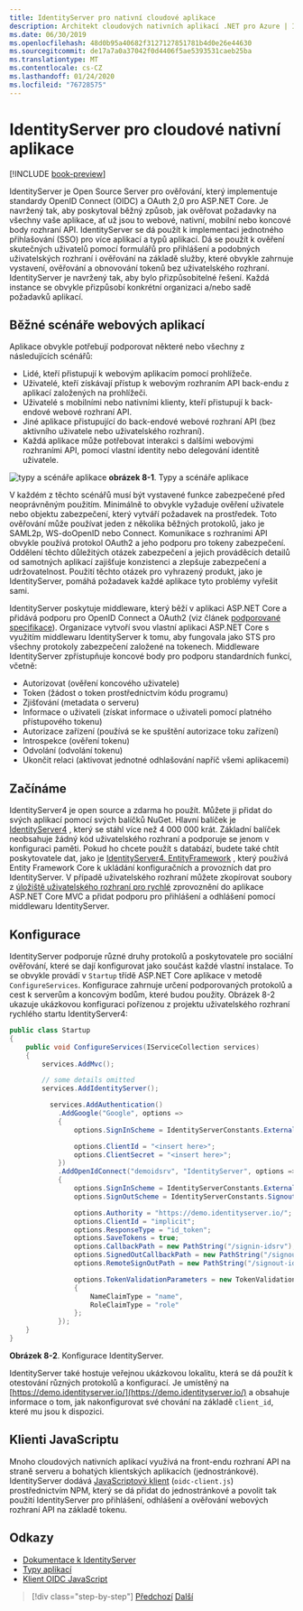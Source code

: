```yaml
---
title: IdentityServer pro nativní cloudové aplikace
description: Architekt cloudových nativních aplikací .NET pro Azure | IdentityServer
ms.date: 06/30/2019
ms.openlocfilehash: 48d0b95a40682f3127127851781b4d0e26e44630
ms.sourcegitcommit: de17a7a0a37042f0d4406f5ae5393531caeb25ba
ms.translationtype: MT
ms.contentlocale: cs-CZ
ms.lasthandoff: 01/24/2020
ms.locfileid: "76728575"
---
```

# <a name="identityserver-for-cloud-native-applications"></a>IdentityServer pro cloudové nativní aplikace

[!INCLUDE [book-preview](../../../includes/book-preview.md)]

IdentityServer je Open Source Server pro ověřování, který implementuje standardy OpenID Connect (OIDC) a OAuth 2,0 pro ASP.NET Core. Je navržený tak, aby poskytoval běžný způsob, jak ověřovat požadavky na všechny vaše aplikace, ať už jsou to webové, nativní, mobilní nebo koncové body rozhraní API. IdentityServer se dá použít k implementaci jednotného přihlašování (SSO) pro více aplikací a typů aplikací. Dá se použít k ověření skutečných uživatelů pomocí formulářů pro přihlášení a podobných uživatelských rozhraní i ověřování na základě služby, které obvykle zahrnuje vystavení, ověřování a obnovování tokenů bez uživatelského rozhraní. IdentityServer je navržený tak, aby bylo přizpůsobitelné řešení. Každá instance se obvykle přizpůsobí konkrétní organizaci a/nebo sadě požadavků aplikací.

## <a name="common-web-app-scenarios"></a>Běžné scénáře webových aplikací

Aplikace obvykle potřebují podporovat některé nebo všechny z následujících scénářů:

- Lidé, kteří přistupují k webovým aplikacím pomocí prohlížeče.
- Uživatelé, kteří získávají přístup k webovým rozhraním API back-endu z aplikací založených na prohlížeči.
- Uživatelé s mobilními nebo nativními klienty, kteří přistupují k back-endové webové rozhraní API.
- Jiné aplikace přistupující do back-endové webové rozhraní API (bez aktivního uživatele nebo uživatelského rozhraní).
- Každá aplikace může potřebovat interakci s dalšími webovými rozhraními API, pomocí vlastní identity nebo delegování identitě uživatele.

![typy a scénáře aplikace](./media/application-types.png)
**obrázek 8-1**. Typy a scénáře aplikace

V každém z těchto scénářů musí být vystavené funkce zabezpečené před neoprávněným použitím. Minimálně to obvykle vyžaduje ověření uživatele nebo objektu zabezpečení, který vytváří požadavek na prostředek. Toto ověřování může používat jeden z několika běžných protokolů, jako je SAML2p, WS-doOpenID nebo Connect. Komunikace s rozhraními API obvykle používá protokol OAuth2 a jeho podporu pro tokeny zabezpečení. Oddělení těchto důležitých otázek zabezpečení a jejich prováděcích detailů od samotných aplikací zajišťuje konzistenci a zlepšuje zabezpečení a udržovatelnost. Použití těchto otázek pro vyhrazený produkt, jako je IdentityServer, pomáhá požadavek každé aplikace tyto problémy vyřešit sami.

IdentityServer poskytuje middleware, který běží v aplikaci ASP.NET Core a přidává podporu pro OpenID Connect a OAuth2 (viz článek [podporované specifikace](http://docs.identityserver.io/en/latest/intro/specs.html)). Organizace vytvoří svou vlastní aplikaci ASP.NET Core s využitím middlewaru IdentityServer k tomu, aby fungovala jako STS pro všechny protokoly zabezpečení založené na tokenech. Middleware IdentityServer zpřístupňuje koncové body pro podporu standardních funkcí, včetně:

- Autorizovat (ověření koncového uživatele)
- Token (žádost o token prostřednictvím kódu programu)
- Zjišťování (metadata o serveru)
- Informace o uživateli (získat informace o uživateli pomocí platného přístupového tokenu)
- Autorizace zařízení (používá se ke spuštění autorizace toku zařízení)
- Introspekce (ověření tokenu)
- Odvolání (odvolání tokenu)
- Ukončit relaci (aktivovat jednotné odhlašování napříč všemi aplikacemi)

## <a name="getting-started"></a>Začínáme

IdentityServer4 je open source a zdarma ho použít. Můžete ji přidat do svých aplikací pomocí svých balíčků NuGet. Hlavní balíček je [IdentityServer4](https://www.nuget.org/packages/IdentityServer4/) , který se stáhl více než 4 000 000 krát. Základní balíček neobsahuje žádný kód uživatelského rozhraní a podporuje se jenom v konfiguraci paměti. Pokud ho chcete použít s databází, budete také chtít poskytovatele dat, jako je [IdentityServer4. EntityFramework](https://www.nuget.org/packages/IdentityServer4.EntityFramework) , který používá Entity Framework Core k ukládání konfiguračních a provozních dat pro IdentityServer. V případě uživatelského rozhraní můžete zkopírovat soubory z [úložiště uživatelského rozhraní pro rychlé](https://github.com/IdentityServer/IdentityServer4.Quickstart.UI) zprovoznění do aplikace ASP.NET Core MVC a přidat podporu pro přihlášení a odhlášení pomocí middlewaru IdentityServer.

## <a name="configuration"></a>Konfigurace

IdentityServer podporuje různé druhy protokolů a poskytovatele pro sociální ověřování, které se dají konfigurovat jako součást každé vlastní instalace. To se obvykle provádí v `Startup` třídě ASP.NET Core aplikace v metodě `ConfigureServices`. Konfigurace zahrnuje určení podporovaných protokolů a cest k serverům a koncovým bodům, které budou použity. Obrázek 8-2 ukazuje ukázkovou konfiguraci pořízenou z projektu uživatelského rozhraní rychlého startu IdentityServer4:

```csharp
public class Startup
{
    public void ConfigureServices(IServiceCollection services)
    {
        services.AddMvc();

        // some details omitted
        services.AddIdentityServer();

          services.AddAuthentication()
            .AddGoogle("Google", options =>
            {
                options.SignInScheme = IdentityServerConstants.ExternalCookieAuthenticationScheme;

                options.ClientId = "<insert here>";
                options.ClientSecret = "<insert here>";
            })
            .AddOpenIdConnect("demoidsrv", "IdentityServer", options =>
            {
                options.SignInScheme = IdentityServerConstants.ExternalCookieAuthenticationScheme;
                options.SignOutScheme = IdentityServerConstants.SignoutScheme;

                options.Authority = "https://demo.identityserver.io/";
                options.ClientId = "implicit";
                options.ResponseType = "id_token";
                options.SaveTokens = true;
                options.CallbackPath = new PathString("/signin-idsrv");
                options.SignedOutCallbackPath = new PathString("/signout-callback-idsrv");
                options.RemoteSignOutPath = new PathString("/signout-idsrv");

                options.TokenValidationParameters = new TokenValidationParameters
                {
                    NameClaimType = "name",
                    RoleClaimType = "role"
                };
            });
    }
}
```

**Obrázek 8-2**. Konfigurace IdentityServer.

IdentityServer také hostuje veřejnou ukázkovou lokalitu, která se dá použít k otestování různých protokolů a konfigurací. Je umístěný na [https://demo.identityserver.io/](https://demo.identityserver.io/) a obsahuje informace o tom, jak nakonfigurovat své chování na základě `client_id`, které mu jsou k dispozici.

## <a name="javascript-clients"></a>Klienti JavaScriptu

Mnoho cloudových nativních aplikací využívá na front-endu rozhraní API na straně serveru a bohatých klientských aplikacích (jednostránkové). IdentityServer dodává [JavaScriptový klient](http://docs.identityserver.io/en/latest/quickstarts/4_javascript_client.html) (`oidc-client.js`) prostřednictvím NPM, který se dá přidat do jednostránkové a povolit tak použití IdentityServer pro přihlášení, odhlášení a ověřování webových rozhraní API na základě tokenu.

## <a name="references"></a>Odkazy

- [Dokumentace k IdentityServer](http://docs.identityserver.io/en/latest/)
- [Typy aplikací](https://docs.microsoft.com/azure/active-directory/develop/app-types)
- [Klient OIDC JavaScript](http://docs.identityserver.io/en/latest/quickstarts/4_javascript_client.html)

>[!div class="step-by-step"]
>[Předchozí](azure-active-directory.md)
>[Další](security.md)
